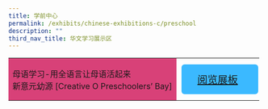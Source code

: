 ```yaml
---
title: 学前中心
permalink: /exhibits/chinese-exhibitions-c/preschool
description: ""
third_nav_title: 华文学习展示区
---
```


<html>
<head>
<style>
	.btnvideo{
	font-size: 20px;
    font-family: KaiTi;
    background-color: #3BB9FF;;
    padding: 15px 32px;
    margin: 4px 2px;
    border-radius: 6px;
    width: 60%;
	}
	 .btnvideo:hover {
background-color: lightgrey;!important;
}
</style>
</head>
<body>
<table style="border-collapse: collapse;
  width: 100%;">
  <tr>
    <td style="border: none;
  text-align: left;padding: 8px;background-color:#d84178">母语学习-用全语言让母语活起来 <br/>
    新意元幼源 [Creative O Preschoolers’ Bay]</td>
    <td style="border: none;
  text-align: left;padding: 8px;"><a href="/clmoe/Creative-O/"> <div class="btnvideo" style="font-size:20px;font-family:KaiTi">
        阅览展板</div></a></td>
    </tr>
   </table>
</body>
</html>
